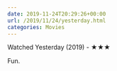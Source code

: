 ```yaml
---
date: 2019-11-24T20:29:26+00:00
url: /2019/11/24/yesterday.html
categories: Movies
---
```

Watched Yesterday (2019) - ★★★

Fun.


